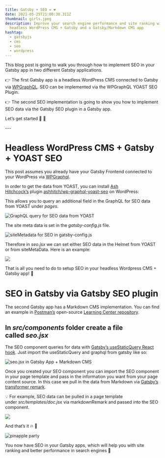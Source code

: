 ```yaml
---
title: Gatsby + SEO = ❤️
date: 2021-05-25T21:00:30.311Z
thumbnail: girls.jpeg
description: Improve your search engine performance and site ranking with SEO in
  headless WordPress CMS + Gatsby and a Gatsby/Markdown CMS app
hashtag:
  - gatsbyjs
  - cms
  - seo
  - wordpress
---
```

This blog post is going to walk you through how to implement SEO in your Gatsby app in two different Gatsby applications.

👉 The first Gatsby app is a headless WordPress CMS connected to Gatsby via [WPGraphQL](https://www.wpgraphql.com/). SEO can be implemented via the WPGraphQL YOAST SEO Plugin.

👉 The second SEO implementation is going to show you how to implement SEO data via the Gatsby SEO plugin in a Gatsby app.

Let’s get started 🏇 🙌

\--- 

# Headless WordPress CMS + Gatsby + YOAST SEO

This post assumes you already have your Gatsby Frontend connected to your WordPress via [WPGraphql](https://www.wpgraphql.com/).

In order to get the data from YOAST, you can install [Ash Hitchcock’s](http://ash_hitchcock/) plugin [ashhitch/wp-graphql-yoast-seo](https://github.com/ashhitch/wp-graphql-yoast-seo) on WordPress:

This allows you to query an additional field in the GraphQL for SEO data from YOAST under *pages*.

![GraphQL query for SEO data from YOAST](https://miro.medium.com/max/2720/1*vbwtHOnenZtvvvezDRMxMQ.png)

The site meta data is set in the *gatsby-config.js* file.

![siteMetadata for SEO in gatsby-config.js](https://miro.medium.com/max/1400/1*ASPJUdpvyVL7ghqoRV5G2A.png "siteMetadata for SEO in gatsby-config.js")

Therefore in *seo.jsx* we can set either SEO data in the Helmet from YOAST or from siteMetaData. Here is an example:

![](https://miro.medium.com/max/1400/1*FMTLaOUkXTwAj-Viw1ftLw.png)

That is all you need to do to setup SEO in your headless Wordpress CMS + Gatsby app! 🍰

# SEO in Gatsby via Gatsby SEO plugin

The second Gatsby app has a Markdown CMS implementation. You can find an example in [Postman’s](https://www.postman.com/) open-source [Learning Center repository](https://github.com/postmanlabs/postman-docs).

## In *src/components* folder create a file called *seo.jsx*

The SEO component queries for data with [Gatsby’s useStaticQuery React hook](https://www.gatsbyjs.org/docs/use-static-query/). Just import the useStaticQuery and graphql from gatsby like so:

![seo.jsx in Gatsby App + Markdown CMS](https://miro.medium.com/max/1400/1*K6Vh66UvgwHQ8UmkB6FPCw.png "seo.jsx in Gatsby App + Markdown CMS")

Once you created your SEO component you can import the SEO component in your page template and pass in the information you want from your page content source. In this case we pull in the data from Markdown via [Gatsby’s transformer remark](https://www.gatsbyjs.com/plugins/gatsby-transformer-remark/).

💡 For example, SEO data can be pulled in a page template under *src/templates/doc.jsx* via markdownRemark and passed into the SEO component.

![](https://miro.medium.com/max/1400/1*j_lvLhz7nBprWP62ZHOqWw.png)

And that’s it 🔥 🚀

![pinapple party](https://miro.medium.com/max/1400/0*EsJMzel5who9CkaC)

You now have SEO in your Gatsby apps, which will help you with site ranking and better performance in search engines 👏